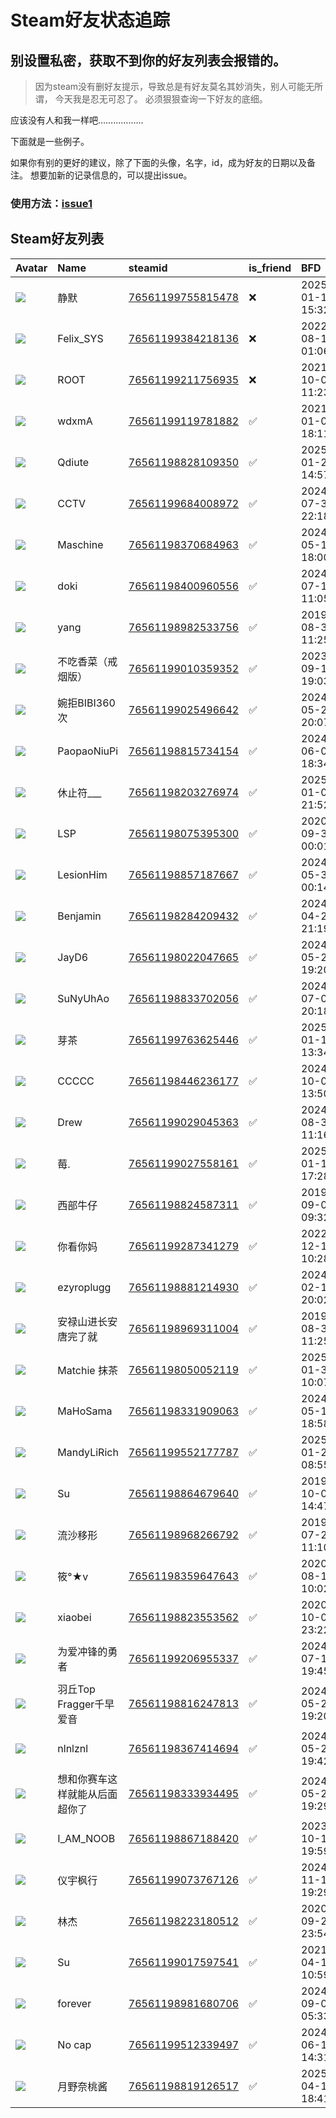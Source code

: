 # Steam好友状态追踪
## 别设置私密，获取不到你的好友列表会报错的。

> 因为steam没有删好友提示，导致总是有好友莫名其妙消失，别人可能无所谓，
> 今天我是忍无可忍了。 必须狠狠查询一下好友的底细。

应该没有人和我一样吧………………

下面就是一些例子。

如果你有别的更好的建议，除了下面的头像，名字，id，成为好友的日期以及备注。 想要加新的记录信息的，可以提出issue。

### 使用方法：[issue1](https://github.com/systemannounce/SteamFriends/issues/1)

## Steam好友列表

| Avatar                                                                            | Name              | steamid                                                                     | is_friend   | BFD                 | Remark   | removed_time        |
|:----------------------------------------------------------------------------------|:------------------|:----------------------------------------------------------------------------|:------------|:--------------------|:---------|:--------------------|
| ![](https://avatars.steamstatic.com/a4a0010a0a839b635121d851637abe5084b0465a.jpg) | 静默                | [76561199755815478](https://steamcommunity.com/profiles/76561199755815478/) | ❌           | 2025-01-10 15:32:25 |          | 2025-03-18 09:38:19 |
| ![](https://avatars.steamstatic.com/d41abd4be0b3769e1919802da758591a11639b13.jpg) | Felix_SYS         | [76561199384218136](https://steamcommunity.com/profiles/76561199384218136/) | ❌           | 2022-08-14 01:06:38 |          | 2025-01-08 04:25:02 |
| ![](https://avatars.steamstatic.com/ef15d4fa577672454e11c4dc5fbfa9fc71722ede.jpg) | ROOT              | [76561199211756935](https://steamcommunity.com/profiles/76561199211756935/) | ❌           | 2021-10-02 11:23:03 |          | 2025-01-08 04:25:02 |
| ![](https://avatars.steamstatic.com/83d2ab083eb76aebed718fd01921fbe2af2b7e35.jpg) | wdxmA             | [76561199119781882](https://steamcommunity.com/profiles/76561199119781882/) | ✅           | 2021-01-01 18:11:02 |          |                     |
| ![](https://avatars.steamstatic.com/d5600f93c830be2024aa5ff077a4edc713cc7e3d.jpg) | Qdiute            | [76561198828109350](https://steamcommunity.com/profiles/76561198828109350/) | ✅           | 2025-01-20 14:57:08 |          |                     |
| ![](https://avatars.steamstatic.com/fef49e7fa7e1997310d705b2a6158ff8dc1cdfeb.jpg) | CCTV              | [76561199684008972](https://steamcommunity.com/profiles/76561199684008972/) | ✅           | 2024-07-30 22:18:07 |          |                     |
| ![](https://avatars.steamstatic.com/8dfe278c7493b6984540e57ecd57b791df13841e.jpg) | Maschine          | [76561198370684963](https://steamcommunity.com/profiles/76561198370684963/) | ✅           | 2024-05-18 18:00:19 |          |                     |
| ![](https://avatars.steamstatic.com/784ccb82d837f7e169de85b4b9b20cf4d95554da.jpg) | doki              | [76561198400960556](https://steamcommunity.com/profiles/76561198400960556/) | ✅           | 2024-07-15 11:05:01 |          |                     |
| ![](https://avatars.steamstatic.com/54436e425ca3657ceee6635454e69acd981088b3.jpg) | yang              | [76561198982533756](https://steamcommunity.com/profiles/76561198982533756/) | ✅           | 2019-08-31 11:25:52 |          |                     |
| ![](https://avatars.steamstatic.com/edea68afd57a75255af47916521ba7b4bd0174c1.jpg) | 不吃香菜（戒烟版）         | [76561199010359352](https://steamcommunity.com/profiles/76561199010359352/) | ✅           | 2023-09-17 19:03:51 |          |                     |
| ![](https://avatars.steamstatic.com/64455b3f80e6419b182bf68c483de214f5f56d75.jpg) | 婉拒BIBI360次        | [76561199025496642](https://steamcommunity.com/profiles/76561199025496642/) | ✅           | 2024-05-26 20:07:43 |          |                     |
| ![](https://avatars.steamstatic.com/1e616b177c822240aae25954a6a24e81237d55b5.jpg) | PaopaoNiuPi       | [76561198815734154](https://steamcommunity.com/profiles/76561198815734154/) | ✅           | 2024-06-04 18:34:28 |          |                     |
| ![](https://avatars.steamstatic.com/ab17be10f5f0464aa8266bd827a04646584a3e48.jpg) | 休止符___            | [76561198203276974](https://steamcommunity.com/profiles/76561198203276974/) | ✅           | 2025-01-08 21:52:51 |          |                     |
| ![](https://avatars.steamstatic.com/5321ba3f7b232e159f27a341bccc8bf65dab905b.jpg) | LSP               | [76561198075395300](https://steamcommunity.com/profiles/76561198075395300/) | ✅           | 2020-09-30 00:01:01 |          |                     |
| ![](https://avatars.steamstatic.com/56007fec0cdb1e2024825a400a13e671ea1159ac.jpg) | LesionHim         | [76561198857187667](https://steamcommunity.com/profiles/76561198857187667/) | ✅           | 2024-05-31 00:14:39 |          |                     |
| ![](https://avatars.steamstatic.com/a1f08e5204934870614875f26f7ef42091d6f70a.jpg) | Benjamin          | [76561198284209432](https://steamcommunity.com/profiles/76561198284209432/) | ✅           | 2024-04-28 21:19:22 |          |                     |
| ![](https://avatars.steamstatic.com/fef49e7fa7e1997310d705b2a6158ff8dc1cdfeb.jpg) | JayD6             | [76561198022047665](https://steamcommunity.com/profiles/76561198022047665/) | ✅           | 2024-05-25 19:20:51 |          |                     |
| ![](https://avatars.steamstatic.com/b66e724fe1b5d5d8084ee58d598b75669ea47d06.jpg) | SuNyUhAo          | [76561198833702056](https://steamcommunity.com/profiles/76561198833702056/) | ✅           | 2024-07-08 20:18:22 |          |                     |
| ![](https://avatars.steamstatic.com/07fa861142a1514d2e77296e9da8a99cbd7f63d0.jpg) | 芽茶                | [76561199763625446](https://steamcommunity.com/profiles/76561199763625446/) | ✅           | 2025-01-15 13:34:55 |          |                     |
| ![](https://avatars.steamstatic.com/43b37b323147bfd12f7ef41a8a9f40cfa384f57e.jpg) | CCCCC             | [76561198446236177](https://steamcommunity.com/profiles/76561198446236177/) | ✅           | 2024-10-03 13:50:48 |          |                     |
| ![](https://avatars.steamstatic.com/8a78a24d3ae3031caf2695bc4dede2d6eb7af7cf.jpg) | Drew              | [76561199029045363](https://steamcommunity.com/profiles/76561199029045363/) | ✅           | 2024-08-30 11:16:28 |          |                     |
| ![](https://avatars.steamstatic.com/8f15470cf01e4c8de7fc30b74d79df47d2b61093.jpg) | 莓.                | [76561199027558161](https://steamcommunity.com/profiles/76561199027558161/) | ✅           | 2025-01-10 17:28:57 |          |                     |
| ![](https://avatars.steamstatic.com/b7492447321fb49c895f998e441358311371d6c7.jpg) | 西部牛仔              | [76561198824587311](https://steamcommunity.com/profiles/76561198824587311/) | ✅           | 2019-09-08 09:32:07 |          |                     |
| ![](https://avatars.steamstatic.com/d3eb39d70f297a4191bea908797cd7972a77ad86.jpg) | 你看你妈              | [76561199287341279](https://steamcommunity.com/profiles/76561199287341279/) | ✅           | 2022-12-12 10:28:25 |          |                     |
| ![](https://avatars.steamstatic.com/7f3b86a4598d867e1a1f63aa11820ed944f2f989.jpg) | ezyroplugg        | [76561198881214930](https://steamcommunity.com/profiles/76561198881214930/) | ✅           | 2024-02-19 20:02:11 |          |                     |
| ![](https://avatars.steamstatic.com/fef49e7fa7e1997310d705b2a6158ff8dc1cdfeb.jpg) | 安禄山进长安唐完了就        | [76561198969311004](https://steamcommunity.com/profiles/76561198969311004/) | ✅           | 2019-08-31 11:25:56 |          |                     |
| ![](https://avatars.steamstatic.com/205d40ba481ef4a69ef0bad0706507d4abc07612.jpg) | Matchie 抹茶        | [76561198050052119](https://steamcommunity.com/profiles/76561198050052119/) | ✅           | 2025-01-31 10:07:05 |          |                     |
| ![](https://avatars.steamstatic.com/a95261ed8994c2a580edb99f2864baba8b300251.jpg) | MaHoSama          | [76561198331909063](https://steamcommunity.com/profiles/76561198331909063/) | ✅           | 2024-05-17 18:58:58 |          |                     |
| ![](https://avatars.steamstatic.com/afb1c2c0ca3205972b0e23900c4b78a30dd891fa.jpg) | MandyLiRich       | [76561199552177787](https://steamcommunity.com/profiles/76561199552177787/) | ✅           | 2025-01-22 08:55:30 |          |                     |
| ![](https://avatars.steamstatic.com/148ff422f2245ab66abfeabf3f7506861d6b703b.jpg) | Su                | [76561198864679640](https://steamcommunity.com/profiles/76561198864679640/) | ✅           | 2019-10-05 14:47:45 |          |                     |
| ![](https://avatars.steamstatic.com/78e905b1a6af2e6a37f3e6d3a0726db42e85e62a.jpg) | 流沙移形              | [76561198968266792](https://steamcommunity.com/profiles/76561198968266792/) | ✅           | 2019-07-26 11:10:25 |          |                     |
| ![](https://avatars.steamstatic.com/190901195af3351b640f78b46cd4d3b21b9d001e.jpg) | 筱°★v              | [76561198359647643](https://steamcommunity.com/profiles/76561198359647643/) | ✅           | 2020-08-17 10:02:37 |          |                     |
| ![](https://avatars.steamstatic.com/1c0b5c37a442a2d39f32902ec42f2e26ba6a142e.jpg) | xiaobei           | [76561198823553562](https://steamcommunity.com/profiles/76561198823553562/) | ✅           | 2020-10-07 23:22:51 |          |                     |
| ![](https://avatars.steamstatic.com/e982a225425cb5e925dc163bc6d7a18bf9e21972.jpg) | 为爱冲锋的勇者           | [76561199206955337](https://steamcommunity.com/profiles/76561199206955337/) | ✅           | 2024-07-11 19:45:05 |          |                     |
| ![](https://avatars.steamstatic.com/c0cdb0fff85b9493f21378e7e0fa3cb7e4452621.jpg) | 羽丘Top Fragger千早爱音 | [76561198816247813](https://steamcommunity.com/profiles/76561198816247813/) | ✅           | 2024-05-27 19:20:02 |          |                     |
| ![](https://avatars.steamstatic.com/4d20fa16b63e3c3ad889a06c936825b77e049970.jpg) | nlnlznl           | [76561198367414694](https://steamcommunity.com/profiles/76561198367414694/) | ✅           | 2024-05-21 19:42:01 |          |                     |
| ![](https://avatars.steamstatic.com/fc5d8974fd3b0cd4519d382edd70e89172d6da5b.jpg) | 想和你赛车这样就能从后面超你了   | [76561198333934495](https://steamcommunity.com/profiles/76561198333934495/) | ✅           | 2024-05-20 19:29:32 |          |                     |
| ![](https://avatars.steamstatic.com/d85397c71148126e6e78cfc5ee05066bd27ce27d.jpg) | I_AM_NOOB         | [76561198867188420](https://steamcommunity.com/profiles/76561198867188420/) | ✅           | 2023-10-13 19:59:11 |          |                     |
| ![](https://avatars.steamstatic.com/148ff422f2245ab66abfeabf3f7506861d6b703b.jpg) | 仪宇枫行              | [76561199073767126](https://steamcommunity.com/profiles/76561199073767126/) | ✅           | 2024-11-19 19:29:00 |          |                     |
| ![](https://avatars.steamstatic.com/70ad3048d375e617210d7afdbf1d8d58cbea0a0d.jpg) | 林杰                | [76561198223180512](https://steamcommunity.com/profiles/76561198223180512/) | ✅           | 2020-09-29 23:54:18 |          |                     |
| ![](https://avatars.steamstatic.com/b2732234f3fbed341c241f58e1848418941f7d92.jpg) | Su                | [76561199017597541](https://steamcommunity.com/profiles/76561199017597541/) | ✅           | 2021-04-18 10:59:26 |          |                     |
| ![](https://avatars.steamstatic.com/e3e5766734b9d19ee5001ec593597cd1259e496c.jpg) | forever           | [76561198981680706](https://steamcommunity.com/profiles/76561198981680706/) | ✅           | 2024-09-05 05:33:30 |          |                     |
| ![](https://avatars.steamstatic.com/e123051ffc4f07e73737d58c17e3bee71366fc34.jpg) | No cap            | [76561199512339497](https://steamcommunity.com/profiles/76561199512339497/) | ✅           | 2024-06-19 14:31:53 |          |                     |
| ![](https://avatars.steamstatic.com/fc5d8974fd3b0cd4519d382edd70e89172d6da5b.jpg) | 月野奈桃酱             | [76561198819126517](https://steamcommunity.com/profiles/76561198819126517/) | ✅           | 2025-04-11 18:41:30 |          |                     |